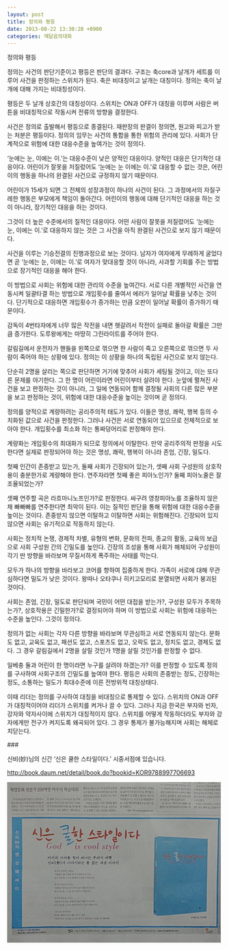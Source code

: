 ```yaml
---
layout: post
title: 정의와 평등
date: 2013-08-22 13:30:28 +0900
categories: 깨달음의대화
---
```

정의와 평등


  


정의는 사건의 판단기준이고 평등은 판단의 결과다. 구조는 축core과 날개가 세트를 이루어 사건을 판정하는 스위치가 된다. 축은 비대칭이고 날개는 대칭이다. 정의는 축이 날개에 대해 가지는 비대칭성이다. 



평등은 두 날개 상호간의 대칭성이다. 스위치는 ON과 OFF가 대칭을 이루며 사람은 버튼을 비대칭적으로 작동시켜 전류의 방향을 결정한다.



사건은 정의로 출발해서 평등으로 종결된다. 재판장의 판결이 정의면, 원고와 피고가 받는 처분은 평등이다. 정의의 임무는 사건의 통합을 통한 위험의 관리에 있다. 사회가 단계적으로 위험에 대한 대응수준을 높여가는 것이 정의다. 


  


‘눈에는 눈, 이에는 이.’는 대응수준이 낮은 양적인 대응이다. 양적인 대응은 단기적인 대응이다. 어린이가 잘못을 저질렀어도 ‘눈에는 눈 이에는 이.’로 대응할 수 없는 것은, 어린이의 행동을 하나의 완결된 사건으로 규정하지 않기 때문이다. 



어린이가 15세가 되면 그 전체의 성장과정이 하나의 사건이 된다. 그 과정에서의 자질구레한 행동은 부모에게 책임이 돌아간다. 어린이의 행동에 대해 단기적인 대응을 하는 것이 아니라, 장기적인 대응을 하는 것이다. 



그것이 더 높은 수준에서의 질적인 대응이다. 어떤 사람이 잘못을 저질렀어도 ‘눈에는 눈, 이에는 이.’로 대응하지 않는 것은 그 사건을 아직 완결된 사건으로 보지 않기 때문이다. 


  


사건을 이루는 기승전결의 진행과정으로 보는 것이다. 남자가 여자에게 무례하게 굴었다면 곧 ‘눈에는 눈, 이에는 이.’로 여자가 맞대응할 것이 아니라, 사과할 기회를 주는 방법으로 장기적인 대응을 해야 한다. 


  


이 방법으로 사회는 위험에 대한 관리의 수준을 높여간다. 서로 다른 개별적인 사건을 연동시켜 일괄타결 하는 방법으로 개입횟수를 줄여서 에러가 일어날 확률을 낮추는 것이다. 단기적으로 대응하면 개입횟수가 증가하는 만큼 오판이 일어날 확률이 증가하기 때문이다. 


  


감독이 4번타자에게 너무 많은 작전을 내면 헷갈려서 작전이 실패로 돌아갈 확률은 그만큼 증가한다. 도루왕에게는 마땅히 그린라이트를 주어야 한다. 



갈림길에서 운전자가 핸들을 왼쪽으로 꺾으면 한 사람이 죽고 오른쪽으로 꺾으면 두 사람이 죽어야 하는 상황에 있다. 정의는 이 상황을 하나의 독립된 사건으로 보지 않는다. 


  


단순히 2명을 살리는 쪽으로 판단하면 거기에 맞추어 사회가 세팅될 것이고, 이는 또다른 문제를 야기한다. 그 한 명이 어린이라면 어린이부터 살려야 한다. 눈앞에 펼쳐진 사건을 보고 판정하는 것이 아니라, 그 일에 연동되어 함께 결정될 사회의 다른 많은 부분을 보고 판정하는 것이, 위험에 대한 대응수준을 높이는 것이며 곧 정의다. 


  


정의를 양적으로 계량하려는 공리주의적 태도가 있다. 이들은 명성, 쾌락, 행복 등의 수치화된 값으로 사건을 판정한다. 그러나 사건은 서로 연동되어 있으므로 전체적으로 보아야 한다. 개입횟수를 최소화 하는 통짜덩어리로 판정해야 한다. 


  


계량화는 개입횟수의 최대화가 되므로 정의에서 이탈한다. 만약 공리주의적 판정을 시도한다면 실제로 판정되어야 하는 것은 명성, 쾌락, 행복이 아니라 존엄, 긴장, 밀도다.


  


첫째 인간이 존중받고 있는가, 둘째 사회가 긴장되어 있는가, 셋째 사회 구성원의 상호작용이 충분한가로 계량해야 한다. 연주자라면 첫째 좋은 피아노인가? 둘째 피아노줄은 잘 조율되었는가?


  


셋째 연주할 곡은 라흐마니노프인가?로 판정한다. 싸구려 영창피아노를 조율하지 않은 채 빠빠빠를 연주한다면 최악이 된다. 이는 질적인 판단을 통해 위험에 대한 대응수준을 높이는 것이다. 존중받지 않으면 이탈하고 이탈하면 사회는 위험해진다. 긴장되어 있지 않으면 사회는 유기적으로 작동하지 않는다.


  


사회는 정치적 논쟁, 경제적 차별, 유형의 변화, 문화의 전파, 종교의 활동, 교육의 보급으로 사회 구성원 간의 긴밀도를 높인다. 긴장의 조성을 통해 사회가 해체되어 구성원이 각기 딴 방향을 바라보며 무질서하게 폭주하는 사태를 막는다. 


  


모두가 하나의 방향을 바라보고 코어를 향하여 집중하게 한다. 가족이 서로에 대해 무관심하다면 밀도가 낮은 것이다. 왕따나 오타쿠나 히키고모리로 분열되면 사회가 붕괴된 것이다. 


  


사회는 존엄, 긴장, 밀도로 판단되며 국민이 어떤 대접을 받는가?, 구성원 모두가 주목하는가?, 상호작용은 긴밀한가?로 결정되어야 하며 이 방법으로 사회는 위험에 대응하는 수준을 높인다. 그것이 정의다. 


  


정의가 없는 사회는 각자 다른 방향을 바라보며 무관심하고 서로 연동되지 않는다. 문화도 없고, 교육도 없고, 패션도 없고, 스포츠도 없고, 오락도 없고, 정치도 없고, 경제도 없다. 그 경우 갈림길에서 2명을 살릴 것인가 1명을 살릴 것인가를 판정할 수 없다. 


  


일베충 둘과 어린이 한 명이라면 누구를 살려야 하겠는가? 이를 판정할 수 있도록 정의를 구사하여 사회구조의 긴밀도를 높여야 한다. 평등은 사회의 존중받는 정도, 긴장하는 정도, 소통하는 밀도가 최대수준에 이른 전방위적 대칭상태다. 


  


이때 리더는 정의를 구사하여 대칭을 비대칭으로 통제할 수 있다. 스위치의 ON과 OFF가 대칭적이어야 리더가 스위치를 켜거나 끌 수 있다. 그러나 지금 한국은 부자와 빈자, 강자와 약자사이에 스위치가 대칭적이지 않다. 스위치를 어떻게 작동하더라도 부자와 강자에게만 전구가 켜지도록 왜곡되어 있다. 그 경우 통제가 불가능해지며 사회는 해체로 치닫는다. 


  


\### 

  


신비(妙)님의 신간 ‘신은 쿨한 스타일이다.’ 시중서점에 있습니다. 

  


<http://book.daum.net/detail/book.do?bookid=KOR9788997706693>



 <img alt="20130821_171901.jpg" src="files/attach/images/198/682/380/20130821_171901.jpg" width="500" height="375" />